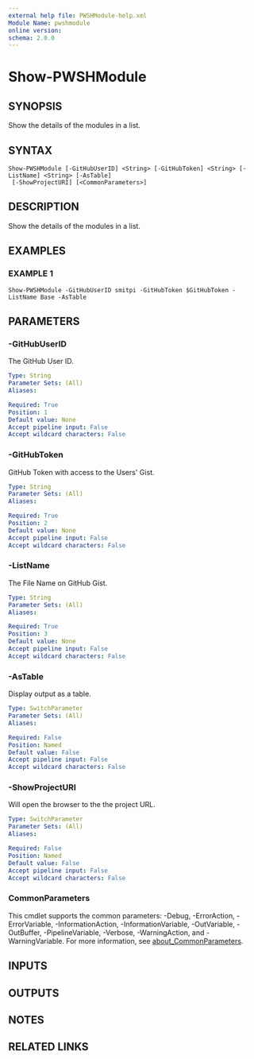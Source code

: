 ```yaml
---
external help file: PWSHModule-help.xml
Module Name: pwshmodule
online version:
schema: 2.0.0
---
```


# Show-PWSHModule

## SYNOPSIS
Show the details of the modules in a list.

## SYNTAX

```
Show-PWSHModule [-GitHubUserID] <String> [-GitHubToken] <String> [-ListName] <String> [-AsTable]
 [-ShowProjectURI] [<CommonParameters>]
```

## DESCRIPTION
Show the details of the modules in a list.

## EXAMPLES

### EXAMPLE 1
```
Show-PWSHModule -GitHubUserID smitpi -GitHubToken $GitHubToken -ListName Base -AsTable
```

## PARAMETERS

### -GitHubUserID
The GitHub User ID.

```yaml
Type: String
Parameter Sets: (All)
Aliases:

Required: True
Position: 1
Default value: None
Accept pipeline input: False
Accept wildcard characters: False
```

### -GitHubToken
GitHub Token with access to the Users' Gist.

```yaml
Type: String
Parameter Sets: (All)
Aliases:

Required: True
Position: 2
Default value: None
Accept pipeline input: False
Accept wildcard characters: False
```

### -ListName
The File Name on GitHub Gist.

```yaml
Type: String
Parameter Sets: (All)
Aliases:

Required: True
Position: 3
Default value: None
Accept pipeline input: False
Accept wildcard characters: False
```

### -AsTable
Display output as a table.

```yaml
Type: SwitchParameter
Parameter Sets: (All)
Aliases:

Required: False
Position: Named
Default value: False
Accept pipeline input: False
Accept wildcard characters: False
```

### -ShowProjectURI
Will open the browser to the the project URL.

```yaml
Type: SwitchParameter
Parameter Sets: (All)
Aliases:

Required: False
Position: Named
Default value: False
Accept pipeline input: False
Accept wildcard characters: False
```

### CommonParameters
This cmdlet supports the common parameters: -Debug, -ErrorAction, -ErrorVariable, -InformationAction, -InformationVariable, -OutVariable, -OutBuffer, -PipelineVariable, -Verbose, -WarningAction, and -WarningVariable. For more information, see [about_CommonParameters](http://go.microsoft.com/fwlink/?LinkID=113216).

## INPUTS

## OUTPUTS

## NOTES

## RELATED LINKS
